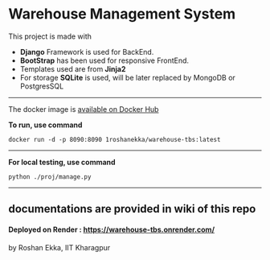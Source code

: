 # Warehouse Management System

This project is made with 
* **Django** Framework is used for BackEnd.
* **BootStrap** has been used for responsive FrontEnd.
* Templates used are from **Jinja2**
* For storage **SQLite** is used, will be later replaced by MongoDB or PostgresSQL

  
---

The docker image is [available on Docker Hub](https://hub.docker.com/r/1roshanekka/warehouse-tbs)

**To run, use command**
```
docker run -d -p 8090:8090 1roshanekka/warehouse-tbs:latest
```
---

**For local testing, use command**
```
python ./proj/manage.py
```

---
documentations are provided in wiki of this repo
---

#### **Deployed on Render** : https://warehouse-tbs.onrender.com/

by Roshan Ekka, IIT Kharagpur
